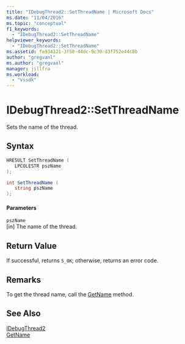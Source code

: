 ```yaml
---
title: "IDebugThread2::SetThreadName | Microsoft Docs"
ms.date: "11/04/2016"
ms.topic: "conceptual"
f1_keywords: 
  - "IDebugThread2::SetThreadName"
helpviewer_keywords: 
  - "IDebugThread2::SetThreadName"
ms.assetid: fa934121-3f58-44dc-9c30-d3f752e44c8b
author: "gregvanl"
ms.author: "gregvanl"
manager: jillfra
ms.workload: 
  - "vssdk"
---
```

# IDebugThread2::SetThreadName
Sets the name of the thread.  
  
## Syntax  
  
```cpp  
HRESULT SetThreadName (   
   LPCOLESTR pszName  
);  
```  
  
```csharp  
int SetThreadName (   
   string pszName  
);  
```  
  
#### Parameters  
 `pszName`  
 [in] The name of the thread.  
  
## Return Value  
 If successful, returns `S_OK`; otherwise, returns an error code.  
  
## Remarks  
 To get the thread name, call the [GetName](../../../extensibility/debugger/reference/idebugthread2-getname.md) method.  
  
## See Also  
 [IDebugThread2](../../../extensibility/debugger/reference/idebugthread2.md)   
 [GetName](../../../extensibility/debugger/reference/idebugthread2-getname.md)